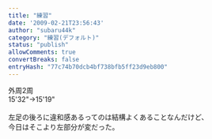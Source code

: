 ```yaml
---
title: "練習"
date: '2009-02-21T23:56:43'
author: "subaru44k"
category: "練習(デフォルト)"
status: "publish"
allowComments: true
convertBreaks: false
entryHash: "77c74b70dcb4bf738bfb5ff23d9eb800"
---
```

外周2周<br>
15'32"→15'19"<br>
<br>
左足の後ろに違和感あるってのは結構よくあることなんだけど、<br>
今日はそこより左部分が変だった。
